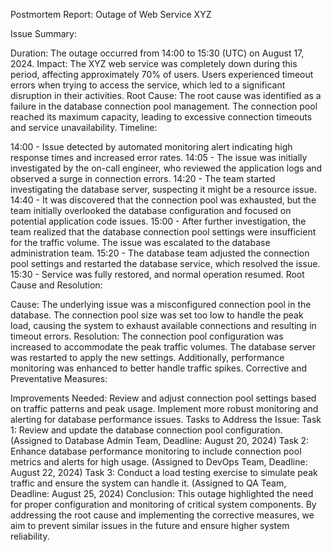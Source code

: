 Postmortem Report: Outage of Web Service XYZ

Issue Summary:

Duration: The outage occurred from 14:00 to 15:30 (UTC) on August 17, 2024.
Impact: The XYZ web service was completely down during this period, affecting approximately 70% of users. Users experienced timeout errors when trying to access the service, which led to a significant disruption in their activities.
Root Cause: The root cause was identified as a failure in the database connection pool management. The connection pool reached its maximum capacity, leading to excessive connection timeouts and service unavailability.
Timeline:

14:00 - Issue detected by automated monitoring alert indicating high response times and increased error rates.
14:05 - The issue was initially investigated by the on-call engineer, who reviewed the application logs and observed a surge in connection errors.
14:20 - The team started investigating the database server, suspecting it might be a resource issue.
14:40 - It was discovered that the connection pool was exhausted, but the team initially overlooked the database configuration and focused on potential application code issues.
15:00 - After further investigation, the team realized that the database connection pool settings were insufficient for the traffic volume. The issue was escalated to the database administration team.
15:20 - The database team adjusted the connection pool settings and restarted the database service, which resolved the issue.
15:30 - Service was fully restored, and normal operation resumed.
Root Cause and Resolution:

Cause: The underlying issue was a misconfigured connection pool in the database. The connection pool size was set too low to handle the peak load, causing the system to exhaust available connections and resulting in timeout errors.
Resolution: The connection pool configuration was increased to accommodate the peak traffic volumes. The database server was restarted to apply the new settings. Additionally, performance monitoring was enhanced to better handle traffic spikes.
Corrective and Preventative Measures:

Improvements Needed:
Review and adjust connection pool settings based on traffic patterns and peak usage.
Implement more robust monitoring and alerting for database performance issues.
Tasks to Address the Issue:
Task 1: Review and update the database connection pool configuration. (Assigned to Database Admin Team, Deadline: August 20, 2024)
Task 2: Enhance database performance monitoring to include connection pool metrics and alerts for high usage. (Assigned to DevOps Team, Deadline: August 22, 2024)
Task 3: Conduct a load testing exercise to simulate peak traffic and ensure the system can handle it. (Assigned to QA Team, Deadline: August 25, 2024)
Conclusion:
This outage highlighted the need for proper configuration and monitoring of critical system components. By addressing the root cause and implementing the corrective measures, we aim to prevent similar issues in the future and ensure higher system reliability.

